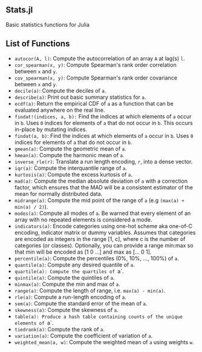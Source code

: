 ## Stats.jl

Basic statistics functions for Julia

## List of Functions

* `autocor(A, l)`: Compute the autocorrelation of an array `A` at lag(s) `l`.
* `cor_spearman(x, y)`: Compute Spearman's rank order correlation between `x` and `y`.
* `cov_spearman(x, y)`: Compute Spearman's rank order covariance between `x` and `y`.
* `decile(a)`: Compute the deciles of `a`.
* `describe(a)`: Print out basic summary statistics for `a`.
* `ecdf(a)`: Return the empirical CDF of `a` as a function that can be evaluated anywhere on the real line.
* `findat!(indices, a, b):` Find the indices at which elements of `a` occur in `b`. Uses `0` indices for elements of `a` that do not occur in `b`. This occurs in-place by mutating indices.
* `findat(a, b)`: Find the indices at which elements of `a` occur in `b`. Uses `0` indices for elements of `a` that do not occur in `b`.
* `gmean(a)`: Compute the geometric mean of `a`.
* `hmean(a)`: Compute the harmonic mean of `a`.
* `inverse_rle(r)`: Translate a run length encoding, `r`, into a dense vector.
* `iqr(a)`: Compute the interquantile range of `a`.
* `kurtosis(a)`: Compute the excess kurtosis of `a`.
* `mad(a)`: Compute the median absolute deviation of `a` with a correction factor, which ensures that the MAD will be a consistent estimator of the mean for normally distributed data.
* `midrange(a)`: Compute the mid point of the range of `a` (e.g `(max(a) + min(a) / 2)`).
* `modes(a)`: Compute all modes of `a`. Be warned that every element of an array with no repeated elements is considered a mode.
* `indicators(a)`: Encode categories using one-hot scheme aka one-of-C encoding, indicator matrix or dummy variables. Assumes that categories are encoded as integers in the range [1, c], where c is the number of categories (or classes). Optionally, you can provide a range min:max so that min will be encoded as [1 0 ...] and max as [... 0 1].
* `percentile(a)`: Compute the percentiles (0%, 10%, ..., 100%) of `a`.
* `quantile(a)`: Compute any desired quantile of `a`.
* `quartile(a): Compute the quartiles of `a`.
* `quintile(a)`: Compute the quintiles of `a`.
* `minmax(a)`: Compute the min and max of `a`.
* `range(a)`: Compute the length of range, i.e. ``max(a) - min(a)``.
* `rle(a)`: Compute a run-length encoding of `a`.
* `sem(a)`: Compute the standard error of the mean of `a`.
* `skewness(a)`: Compute the skewness of `a`.
* `table(a): Produce a hash table containing counts of the unique elements of `a`.
* `tiedrank(a)`: Compute the rank of `a`.
* `variation(a)`: Compute the coefficient of variation of `a`.
* `weighted_mean(a, w)`: Compute the weighted mean of `a` using weights `w`.
